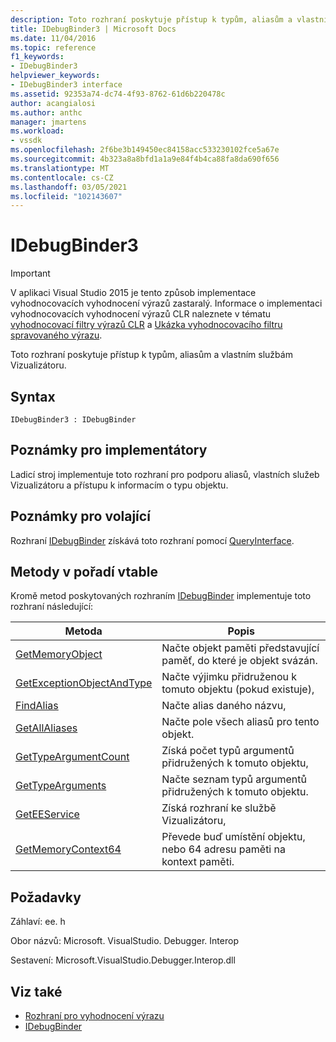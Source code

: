 ```yaml
---
description: Toto rozhraní poskytuje přístup k typům, aliasům a vlastním službám Vizualizátoru.
title: IDebugBinder3 | Microsoft Docs
ms.date: 11/04/2016
ms.topic: reference
f1_keywords:
- IDebugBinder3
helpviewer_keywords:
- IDebugBinder3 interface
ms.assetid: 92353a74-dc74-4f93-8762-61d6b220478c
author: acangialosi
ms.author: anthc
manager: jmartens
ms.workload:
- vssdk
ms.openlocfilehash: 2f6be3b149450ec84158acc533230102fce5a67e
ms.sourcegitcommit: 4b323a8a8bfd1a1a9e84f4b4ca88fa8da690f656
ms.translationtype: MT
ms.contentlocale: cs-CZ
ms.lasthandoff: 03/05/2021
ms.locfileid: "102143607"
---
```

# <a name="idebugbinder3"></a>IDebugBinder3
> [!IMPORTANT]
> V aplikaci Visual Studio 2015 je tento způsob implementace vyhodnocovacích vyhodnocení výrazů zastaralý. Informace o implementaci vyhodnocovacích vyhodnocení výrazů CLR naleznete v tématu [vyhodnocovací filtry výrazů CLR](https://github.com/Microsoft/ConcordExtensibilitySamples/wiki/CLR-Expression-Evaluators) a [Ukázka vyhodnocovacího filtru spravovaného výrazu](https://github.com/Microsoft/ConcordExtensibilitySamples/wiki/Managed-Expression-Evaluator-Sample).

 Toto rozhraní poskytuje přístup k typům, aliasům a vlastním službám Vizualizátoru.

## <a name="syntax"></a>Syntax

```
IDebugBinder3 : IDebugBinder
```

## <a name="notes-for-implementers"></a>Poznámky pro implementátory
 Ladicí stroj implementuje toto rozhraní pro podporu aliasů, vlastních služeb Vizualizátoru a přístupu k informacím o typu objektu.

## <a name="notes-for-callers"></a>Poznámky pro volající
 Rozhraní [IDebugBinder](../../../extensibility/debugger/reference/idebugbinder.md) získává toto rozhraní pomocí [QueryInterface](/cpp/atl/queryinterface).

## <a name="methods-in-vtable-order"></a>Metody v pořadí vtable
 Kromě metod poskytovaných rozhraním [IDebugBinder](../../../extensibility/debugger/reference/idebugbinder.md) implementuje toto rozhraní následující:

|Metoda|Popis|
|------------|-----------------|
|[GetMemoryObject](../../../extensibility/debugger/reference/idebugbinder3-getmemoryobject.md)|Načte objekt paměti představující paměť, do které je objekt svázán.|
|[GetExceptionObjectAndType](../../../extensibility/debugger/reference/idebugbinder3-getexceptionobjectandtype.md)|Načte výjimku přidruženou k tomuto objektu (pokud existuje),|
|[FindAlias](../../../extensibility/debugger/reference/idebugbinder3-findalias.md)|Načte alias daného názvu,|
|[GetAllAliases](../../../extensibility/debugger/reference/idebugbinder3-getallaliases.md)|Načte pole všech aliasů pro tento objekt.|
|[GetTypeArgumentCount](../../../extensibility/debugger/reference/idebugbinder3-gettypeargumentcount.md)|Získá počet typů argumentů přidružených k tomuto objektu,|
|[GetTypeArguments](../../../extensibility/debugger/reference/idebugbinder3-gettypearguments.md)|Načte seznam typů argumentů přidružených k tomuto objektu.|
|[GetEEService](../../../extensibility/debugger/reference/idebugbinder3-geteeservice.md)|Získá rozhraní ke službě Vizualizátoru,|
|[GetMemoryContext64](../../../extensibility/debugger/reference/idebugbinder3-getmemorycontext64.md)|Převede buď umístění objektu, nebo 64 adresu paměti na kontext paměti.|

## <a name="requirements"></a>Požadavky
 Záhlaví: ee. h

 Obor názvů: Microsoft. VisualStudio. Debugger. Interop

 Sestavení: Microsoft.VisualStudio.Debugger.Interop.dll

## <a name="see-also"></a>Viz také
- [Rozhraní pro vyhodnocení výrazu](../../../extensibility/debugger/reference/expression-evaluation-interfaces.md)
- [IDebugBinder](../../../extensibility/debugger/reference/idebugbinder.md)
